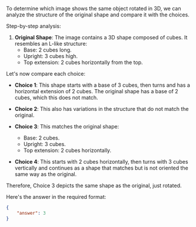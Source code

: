 To determine which image shows the same object rotated in 3D, we can analyze the structure of the original shape and compare it with the choices.

Step-by-step analysis:
1. **Original Shape**: The image contains a 3D shape composed of cubes. It resembles an L-like structure:
   - Base: 2 cubes long.
   - Upright: 3 cubes high.
   - Top extension: 2 cubes horizontally from the top.

Let's now compare each choice:

- **Choice 1**: This shape starts with a base of 3 cubes, then turns and has a horizontal extension of 2 cubes. The original shape has a base of 2 cubes, which this does not match.
  
- **Choice 2**: This also has variations in the structure that do not match the original.

- **Choice 3**: This matches the original shape:
  - Base: 2 cubes.
  - Upright: 3 cubes.
  - Top extension: 2 cubes horizontally.

- **Choice 4**: This starts with 2 cubes horizontally, then turns with 3 cubes vertically and continues as a shape that matches but is not oriented the same way as the original.

Therefore, Choice 3 depicts the same shape as the original, just rotated.

Here's the answer in the required format:

```json
{
    "answer": 3
}
```
